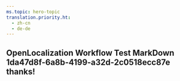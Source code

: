 ```yaml
---
ms.topic: hero-topic
translation.priority.ht: 
  - zh-cn
  - de-de
---
```

## OpenLocalization Workflow Test MarkDown 1da47d8f-6a8b-4199-a32d-2c0518ecc87e thanks!
